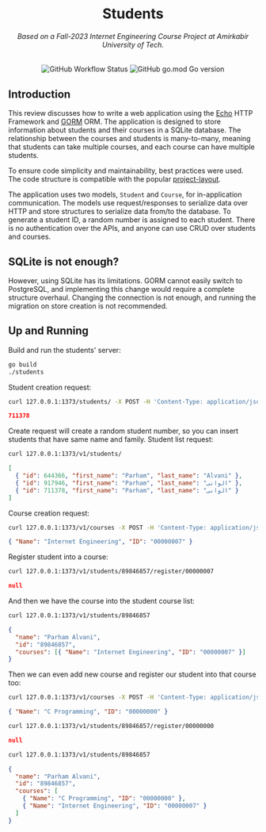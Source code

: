 <h1 align="center">Students</h1>
<h6 align="center">Based on a Fall-2023 Internet Engineering Course Project at Amirkabir University of Tech.</h6>

<p align="center">
  <img alt="GitHub Workflow Status" src="https://img.shields.io/github/actions/workflow/status/1995parham-teaching/students-fall-2023/test.yml?logo=github&style=for-the-badge">
  <img alt="GitHub go.mod Go version" src="https://img.shields.io/github/go-mod/go-version/1995parham-teaching/students-fall-2023?logo=go&style=for-the-badge">
</p>

## Introduction

This review discusses how to write a web application using the [Echo](https://echo.labstack.com/) HTTP Framework and [GORM](https://gorm.io/) ORM.
The application is designed to store information about students and their courses in a SQLite database.
The relationship between the courses and students is many-to-many,
meaning that students can take multiple courses, and each course can have multiple students.

To ensure code simplicity and maintainability, best practices were used. The code structure is compatible with the popular
[project-layout](https://github.com/golang-standards/project-layout).

The application uses two models, `Student` and `Course`, for in-application communication.
The models use request/responses to serialize data over HTTP and store structures to serialize data from/to the database.
To generate a student ID, a random number is assigned to each student.
There is no authentication over the APIs, and anyone can use CRUD over students and courses.

## SQLite is not enough?

However, using SQLite has its limitations.
GORM cannot easily switch to PostgreSQL,
and implementing this change would require a complete structure overhaul.
Changing the connection is not enough, and running the migration on store creation is not recommended.

## Up and Running

Build and run the students' server:

```bash
go build
./students
```

Student creation request:

```bash
curl 127.0.0.1:1373/students/ -X POST -H 'Content-Type: application/json' -d '{ "name": "Parham", "family": "Alvani" }'
```

```json
711378
```

Create request will create a random student number, so you can insert students that have same name and family.
Student list request:

```bash
curl 127.0.0.1:1373/v1/students/
```

```json
[
  { "id": 644366, "first_name": "Parham", "last_name": "Alvani" },
  { "id": 917946, "first_name": "Parham", "last_name": "الوانی" },
  { "id": 711378, "first_name": "Parham", "last_name": "الوانی" }
]
```

Course creation request:

```bash
curl 127.0.0.1:1373/v1/courses -X POST -H 'Content-Type: application/json' -d '{ "name": "Internet Engineering" }'
```

```json
{ "Name": "Internet Engineering", "ID": "00000007" }
```

Register student into a course:

```bash
curl 127.0.0.1:1373/v1/students/89846857/register/00000007
```

```json
null
```

And then we have the course into the student course list:

```bash
curl 127.0.0.1:1373/v1/students/89846857
```

```json
{
  "name": "Parham Alvani",
  "id": "89846857",
  "courses": [{ "Name": "Internet Engineering", "ID": "00000007" }]
}
```

Then we can even add new course and register our student into that course too:

```bash
curl 127.0.0.1:1373/v1/courses -X POST -H 'Content-Type: application/json' -d '{ "name": "C Programming" }'
```

```json
{ "Name": "C Programming", "ID": "00000000" }
```

```bash
curl 127.0.0.1:1373/v1/students/89846857/register/00000000
```

```json
null
```

```bash
curl 127.0.0.1:1373/v1/students/89846857
```

```json
{
  "name": "Parham Alvani",
  "id": "89846857",
  "courses": [
    { "Name": "C Programming", "ID": "00000000" },
    { "Name": "Internet Engineering", "ID": "00000007" }
  ]
}
```
